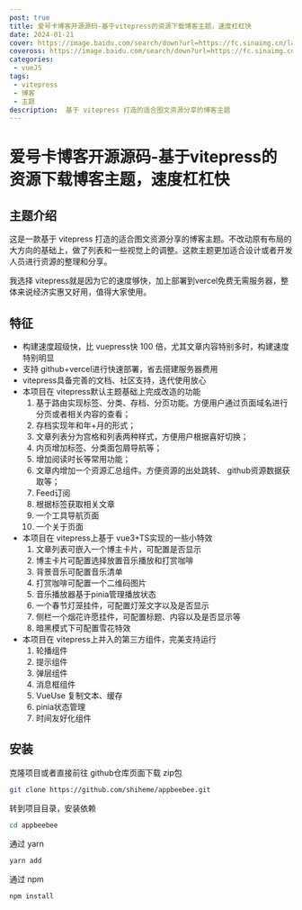 ```yaml
---
post: true
title: 爱号卡博客开源源码-基于vitepress的资源下载博客主题，速度杠杠快
date: 2024-01-21
cover: https://image.baidu.com/search/down?url=https://fc.sinaimg.cn/large/6364aa43gy1hm1ie2tg0ej20k00dcwkd.jpg
coveross: https://image.baidu.com/search/down?url=https://fc.sinaimg.cn/large/6364aa43gy1hm1ieg9mrhj21400qodza.jpg
categories:
 - vueJS
tags:
 - vitepress
 - 博客
 - 主题
description:  基于 vitepress 打造的适合图文资源分享的博客主题
---
```

# 爱号卡博客开源源码-基于vitepress的资源下载博客主题，速度杠杠快

## 主题介绍
<ArticleCarousel :list="list" />

这是一款基于 vitepress 打造的适合图文资源分享的博客主题。不改动原有布局的大方向的基础上，做了列表和一些视觉上的调整。这款主题更加适合设计或者开发人员进行资源的整理和分享。

我选择 vitepress就是因为它的速度够快，加上部署到vercel免费无需服务器，整体来说经济实惠又好用，值得大家使用。


## 特征

- 构建速度超级快，比 vuepress快 100 倍，尤其文章内容特别多时，构建速度特别明显
- 支持 github+vercel进行快速部署，省去搭建服务器费用
- vitepress具备完善的文档、社区支持，迭代使用放心
- 本项目在 vitepress默认主题基础上完成改造的功能
    1. 基于路由实现标签、分类、存档、分页功能。方便用户通过页面域名进行分页或者相关内容的查看；
    2. 存档实现年和年+月的形式；
    3. 文章列表分为宫格和列表两种样式，方便用户根据喜好切换；
    4. 内页增加标签、分类面包屑导航等；
    5. 增加阅读时长等常用功能；
    6. 文章内增加一个资源汇总组件。方便资源的出处跳转、 github资源数据获取等；
    7. Feed订阅
    8. 根据标签获取相关文章
    9. 一个工具导航页面
    10. 一个关于页面
- 本项目在 vitepress上基于 vue3+TS实现的一些小特效
    1. 文章列表可嵌入一个博主卡片，可配置是否显示
    2. 博主卡片可配置选择放置音乐播放和打赏咖啡
    3. 背景音乐可配置音乐清单
    4. 打赏咖啡可配置一个二维码图片
    5. 音乐播放器基于pinia管理播放状态
    6. 一个春节灯笼挂件，可配置灯笼文字以及是否显示
    7. 侧栏一个烟花许愿挂件，可配置标题、内容以及是否显示等
    8. 暗黑模式下可配置雪花特效
- 本项目在 vitepress上并入的第三方组件，完美支持运行
    1. 轮播组件
    2. 提示组件
    3. 弹层组件
    4. 消息框组件
    5. VueUse 复制文本、缓存
    7. pinia状态管理
    8. 时间友好化组件

<ArticleLink via="post" :work="{
    title: 'shiheme/appbeebee',
    view: 'https://appbeebee.com/',
    github: 'shiheme/appbeebee',
    coveross: '',
    beecode: '',
    viewtit: '访问网站',
    wxwords: '',
    }" />

## 安装

克隆项目或者直接前往 github仓库页面下载 zip包

```bash
git clone https://github.com/shiheme/appbeebee.git
```

转到项目目录，安装依赖

```bash
cd appbeebee
```

通过 yarn

```bash
yarn add 
```

通过 npm

```bash
npm install
```


<script lang="ts" setup>
import { ref } from 'vue'
const list = ref([
{
    image:'https://image.baidu.com/search/down?url=https://fc.sinaimg.cn/large/6364aa43gy1hm0fdr08pnj22c01bqb29.jpg',
    title:'文章列表九宫格样式'
},
{
    image:'https://image.baidu.com/search/down?url=https://fc.sinaimg.cn/large/6364aa43gy1hm0fdr03guj22c01bqb29.jpg',
    title:'播放音乐+存档按年和年/月的形式'
},
    {
    image:'https://image.baidu.com/search/down?url=https://fc.sinaimg.cn/large/6364aa43gy1hm0fdq92lmj22c01bq1a2.jpg',
    title:'内页'
},
{
    image:'https://image.baidu.com/search/down?url=https://fc.sinaimg.cn/large/6364aa43gy1hm0fdqk4umj22c01bqk52.jpg',
    title:'工具导航'
},
{
    image:'https://image.baidu.com/search/down?url=https://fc.sinaimg.cn/large/6364aa43gy1hm0fdqppztj22c01bqqqb.jpg',
    title:'文章列表简约样式'
},
{
    image:'https://image.baidu.com/search/down?url=https://fc.sinaimg.cn/large/6364aa43gy1hm0fdqrdlzj22c01bq4hn.jpg',
    title:'Feed订阅'
},
{
    image:'https://image.baidu.com/search/down?url=https://fc.sinaimg.cn/large/6364aa43gy1hm0fdqyuaij22c01bqkee.jpg',
    title:'文章页内置资源汇总组件，方便点击查看出处'
},
{
    image:'https://image.baidu.com/search/down?url=https://fc.sinaimg.cn/large/6364aa43gy1hm0fdqzlnrj22c01bq4qp.jpg',
    title:'分页'
},
{
    image:'https://image.baidu.com/search/down?url=https://fc.sinaimg.cn/large/6364aa43gy1hm0fdr2dlbj22c01bqb29.jpg',
    title:'暗黑模式+标签点击切换'
}]);

</script>




